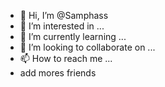 - 👋 Hi, I’m @Samphass
- 👀 I’m interested in ...
- 🌱 I’m currently learning ...
- 💞️ I’m looking to collaborate on ...
- 📫 How to reach me ...
- add mores friends

<!---
Samphass/Samphass is a ✨ special ✨ repository because its `README.md` (this file) appears on your GitHub profile.
You can click the Preview link to take a look at your changes.
--->
